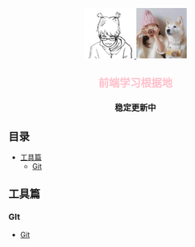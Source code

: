 
<p align="center">
<a href="https://github.com/jiaobantang" target="_blank">
	<img src="./images/jiaobantang.jpg" width="100"/>
</a>
<a href="https://github.com/helianthus-q" target="_blank">
	<img src="./images/helianthus-q.jpg" width="100"/>
</a>
</p>

<p align="center">
  <!-- <a href="https://snailclimb.gitee.io/javaguide"><img src="https://img.shields.io/badge/阅读-read-brightgreen.svg" alt="阅读"></a>
  <a href="#联系我"><img src="https://img.shields.io/badge/chat-微信群-blue.svg" alt="微信群"></a>
  <a href="#公众号"><img src="https://img.shields.io/badge/%E5%85%AC%E4%BC%97%E5%8F%B7-JavaGuide-lightgrey.svg" alt="公众号"></a>
  <a href="#公众号"><img src="https://img.shields.io/badge/PDF-Java面试突击-important.svg" alt="公众号"></a>
  <a href="#投稿"><img src="https://img.shields.io/badge/support-投稿-critical.svg" alt="投稿"></a> -->
</p>

<h2 align="center" style="color:pink;">前端学习根据地</h2>
<h3 align="center">稳定更新中</h3>
<p align="center">
<!--
<a href="https://www.aliyun.com/acts/hi618/index?userCode=hf47liqn" target="_blank">
   <img src="https://my-blog-to-use.oss-cn-beijing.aliyuncs.com/2019-6/阿里云外投-1600-300.png"  width="390px"  height="70px" alt="阿里云618 2折起！"/>
</a>
-->
</p>


## 目录

- [工具篇](#tools)
    - [Git](#Git)

## 工具篇

### GIt
* [Git](dosc/Git/Git.md)

